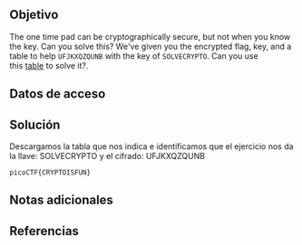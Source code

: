 ## Objetivo

The one time pad can be cryptographically secure, but not when you know the key. Can you solve this? We've given you the encrypted flag, key, and a table to help `UFJKXQZQUNB` with the key of `SOLVECRYPTO`. Can you use this [table](https://jupiter.challenges.picoctf.org/static/1fd21547c154c678d2dab145c29f1d79/table.txt) to solve it?.
## Datos de acceso
## Solución

Descargamos la tabla que nos indica e identificamos que el ejercicio nos da la llave: SOLVECRYPTO y el cifrado: UFJKXQZQUNB


```
picoCTF{CRYPTOISFUN}
```
## Notas adicionales

## Referencias

